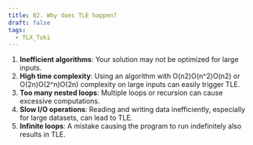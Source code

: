 ```yaml
---
title: 02. Why does TLE happen?
draft: false
tags:
  - TLX_Toki
---
```

 

1. **Inefficient algorithms**: Your solution may not be optimized for large inputs.
2. **High time complexity**: Using an algorithm with O(n2)O(n^2)O(n2) or O(2n)O(2^n)O(2n) complexity on large inputs can easily trigger TLE.
3. **Too many nested loops**: Multiple loops or recursion can cause excessive computations.
4. **Slow I/O operations**: Reading and writing data inefficiently, especially for large datasets, can lead to TLE.
5. **Infinite loops**: A mistake causing the program to run indefinitely also results in TLE.